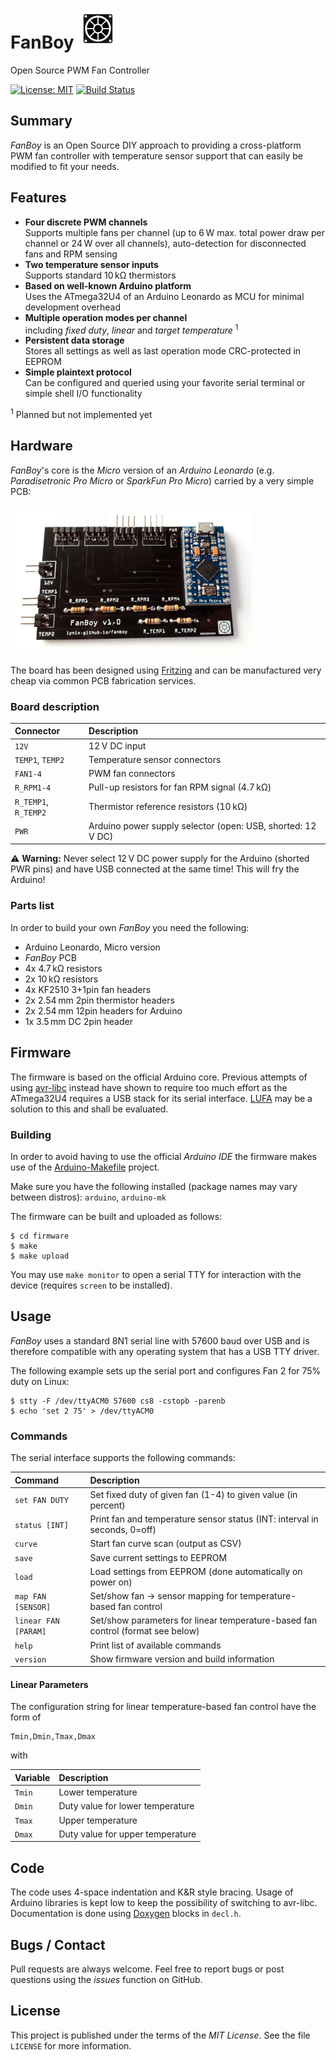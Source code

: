 # FanBoy ![FanBoy Logo](https://github.com/lynix/fanboy/blob/master/artwork/logo.png)

Open Source PWM Fan Controller

[![License: MIT](https://img.shields.io/badge/License-MIT-blue.svg)](https://opensource.org/licenses/MIT)
[![Build Status](https://travis-ci.org/lynix/fanboy.svg?branch=master)](https://travis-ci.org/lynix/fanboy)


## Summary

*FanBoy* is an Open Source DIY approach to providing a cross-platform PWM fan
controller with temperature sensor support that can easily be modified to fit
your needs.


## Features

* **Four discrete PWM channels**  
    Supports multiple fans per channel (up to 6&thinsp;W max. total power draw
    per channel or 24&thinsp;W over all channels), auto-detection for
    disconnected fans and RPM sensing
* **Two temperature sensor inputs**  
    Supports standard 10&thinsp;k&Omega; thermistors
* **Based on well-known Arduino platform**  
    Uses the ATmega32U4 of an Arduino Leonardo as MCU for minimal development
    overhead
* **Multiple operation modes per channel**  
    including *fixed duty*, *linear* and *target temperature*
    <sup>1</sup>
* **Persistent data storage**  
    Stores all settings as well as last operation mode CRC-protected in EEPROM
* **Simple plaintext protocol**  
    Can be configured and queried using your favorite serial terminal or simple
    shell I/O functionality

<sup>1</sup> Planned but not implemented yet

## Hardware

*FanBoy*'s core is the *Micro* version of an *Arduino Leonardo* (e.g.
*Paradisetronic Pro Micro* or *SparkFun Pro Micro*) carried by a very simple
PCB:

![FanBoy](https://github.com/lynix/fanboy/blob/master/artwork/fanboy.jpg)

The board has been designed using [Fritzing](https://fritzing.org) and can be
manufactured very cheap via common PCB fabrication services.

### Board description

| Connector            | Description                                                        |
|:-------------------- |:------------------------------------------------------------------ |
| `12V`                | 12&thinsp;V DC input                                               |
| `TEMP1`, `TEMP2`     | Temperature sensor connectors                                      |
| `FAN1-4`             | PWM fan connectors                                                 |
| `R_RPM1-4`           | Pull-up resistors for fan RPM signal (4.7&thinsp;k&Omega;)         |
| `R_TEMP1`, `R_TEMP2` | Thermistor reference resistors (10&thinsp;k&Omega;)                |
| `PWR`                | Arduino power supply selector (open: USB, shorted: 12&thinsp;V DC) |

:warning: **Warning:** Never select 12&thinsp;V DC power supply for the Arduino
(shorted PWR pins) and have USB connected at the same time! This will fry the
Arduino!

### Parts list

In order to build your own *FanBoy* you need the following:

* Arduino Leonardo, Micro version
* *FanBoy* PCB
* 4x 4.7&thinsp;k&Omega; resistors
* 2x 10&thinsp;k&Omega; resistors
* 4x KF2510 3+1pin fan headers
* 2x 2.54&thinsp;mm 2pin thermistor headers
* 2x 2.54&thinsp;mm 12pin headers for Arduino
* 1x 3.5&thinsp;mm DC 2pin header


## Firmware

The firmware is based on the official Arduino core. Previous attempts of using
[avr-libc](https://www.nongnu.org/avr-libc) instead have shown to require too
much effort as the ATmega32U4 requires a USB stack for its serial interface.
[LUFA](https://github.com/Palatis/Arduino-Lufa) may be a solution to this and
shall be evaluated.

### Building

In order to avoid having to use the official *Arduino IDE* the firmware makes
use of the
[Arduino-Makefile](https://github.com/sudar/Arduino-Makefile) project.

Make sure you have the following installed (package names may vary between
distros): `arduino`, `arduino-mk`

The firmware can be built and uploaded as follows:

```
$ cd firmware
$ make
$ make upload
```

You may use `make monitor` to open a serial TTY for interaction with the
device (requires `screen` to be installed).

## Usage

*FanBoy* uses a standard 8N1 serial line with 57600 baud over USB and is
therefore compatible with any operating system that has a USB TTY driver.

The following example sets up the serial port and configures Fan 2 for 75% duty
on Linux:

```
$ stty -F /dev/ttyACM0 57600 cs8 -cstopb -parenb
$ echo 'set 2 75' > /dev/ttyACM0
```

### Commands

The serial interface supports the following commands:

| Command              | Description                                                                      |
|:-------------------- |:-------------------------------------------------------------------------------- |
| `set FAN DUTY`       | Set fixed duty of given fan (1-4) to given value (in percent)                    |
| `status [INT]`       | Print fan and temperature sensor status (INT: interval in seconds, 0=off)        |
| `curve`              | Start fan curve scan (output as CSV)                                             |
| `save`               | Save current settings to EEPROM                                                  |
| `load`               | Load settings from EEPROM (done automatically on power on)                       |
| `map FAN [SENSOR]`   | Set/show fan -> sensor mapping for temperature-based fan control                 |
| `linear FAN [PARAM]` | Set/show parameters for linear temperature-based fan control (format see below)  |
| `help`               | Print list of available commands                                                 |
| `version`            | Show firmware version and build information                                      |

#### Linear Parameters

The configuration string for linear temperature-based fan control have the form of

```
Tmin,Dmin,Tmax,Dmax
```

with

| Variable | Description                      |
|:-------- |:-------------------------------- |
| `Tmin`   | Lower temperature                |
| `Dmin`   | Duty value for lower temperature |
| `Tmax`   | Upper temperature                |
| `Dmax`   | Duty value for upper temperature |


## Code

The code uses 4-space indentation and K&R style bracing. Usage of Arduino
libraries is kept low to keep the possibility of switching to avr-libc.
Documentation is done using [Doxygen](http://www.doxygen.nl) blocks in
`decl.h`.


## Bugs / Contact

Pull requests are always welcome. Feel free to report bugs or post questions
using the *issues* function on GitHub.


## License

This project is published under the terms of the *MIT License*. See the file
`LICENSE` for more information.
